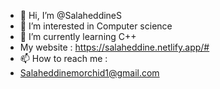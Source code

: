- 👋 Hi, I’m @SalaheddineS
- 👀 I’m interested in Computer science
- 🌱 I’m currently learning C++
- My website : https://salaheddine.netlify.app/#
- 📫 How to reach me :
- Salaheddinemorchid1@gmail.com

